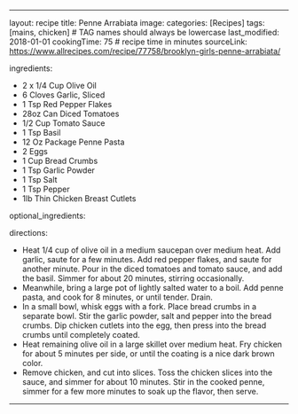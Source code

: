 ---

layout: recipe
title: Penne Arrabiata
image:
categories: [Recipes]
tags: [mains, chicken]     # TAG names should always be lowercase
last_modified: 2018-01-01
cookingTime: 75 # recipe time in minutes
sourceLink: https://www.allrecipes.com/recipe/77758/brooklyn-girls-penne-arrabiata/

ingredients:
- 2 x 1/4 Cup Olive Oil
- 6 Cloves Garlic, Sliced
- 1 Tsp Red Pepper Flakes
- 28oz Can Diced Tomatoes
- 1/2 Cup Tomato Sauce
- 1 Tsp Basil
- 12 Oz Package Penne Pasta
- 2 Eggs
- 1 Cup Bread Crumbs
- 1 Tsp Garlic Powder
- 1 Tsp Salt
- 1 Tsp Pepper
- 1lb Thin Chicken Breast Cutlets

optional_ingredients:


directions:
- Heat 1/4 cup of olive oil in a medium saucepan over medium heat. Add garlic, saute for a few minutes.  Add red pepper flakes, and saute for another minute. Pour in the diced tomatoes and tomato sauce, and add the basil. Simmer for about 20 minutes, stirring occasionally.
- Meanwhile, bring a large pot of lightly salted water to a boil. Add penne pasta, and cook for 8 minutes, or until tender. Drain.
- In a small bowl, whisk eggs with a fork. Place bread crumbs in a separate bowl. Stir the garlic powder, salt and pepper into the bread crumbs. Dip chicken cutlets into the egg, then press into the bread crumbs until completely coated.
- Heat remaining olive oil in a large skillet over medium heat. Fry chicken for about 5 minutes per side, or until the coating is a nice dark brown color.
- Remove chicken, and cut into slices. Toss the chicken slices into the sauce, and simmer for about 10 minutes. Stir in the cooked penne, simmer for a few more minutes to soak up the flavor, then serve.

---